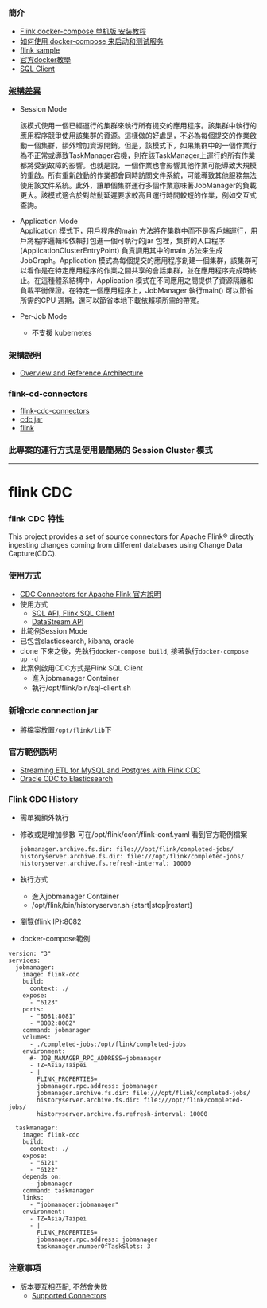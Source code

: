 ### 簡介
- [Flink docker-compose 单机版 安装教程](https://blog.csdn.net/u010020726/article/details/125554717)   
- [如何使用 docker-compose 来启动和测试服务](https://blog.csdn.net/surfirst/article/details/120940848)  
- [flink sample](https://github.com/docker-flink/examples/blob/master/docker-compose.yml)    
- [官方docker教學](https://nightlies.apache.org/flink/flink-docs-release-1.10/zh/ops/deployment/docker.html)   
- [SQL Client](https://nightlies.apache.org/flink/flink-docs-release-1.13/docs/dev/table/sqlclient/)   


### [架構差異](https://www.modb.pro/db/128796)  

- Session Mode

  該模式使用一個已經運行的集群來執行所有提交的應用程序。該集群中執行的應用程序競爭使用該集群的資源。這樣做的好處是，不必為每個提交的作業啟動一個集群，額外增加資源開銷。但是，該模式下，如果集群中的一個作業行為不正常或導致TaskManager宕機，則在該TaskManager上運行的所有作業都將受到故障的影響。也就是說，一個作業也會影響其他作業可能導致大規模的重啟。所有重新啟動的作業都會同時訪問文件系統，可能導致其他服務無法使用該文件系統。此外，讓單個集群運行多個作業意味著JobManager的負載更大。該模式適合於對啟動延遲要求較高且運行時間較短的作業，例如交互式查詢。
- Application Mode  
  Application 模式下，用戶程序的main 方法將在集群中而不是客戶端運行，用戶將程序邏輯和依賴打包進一個可執行的jar 包裡，集群的入口程序(ApplicationClusterEntryPoint) 負責調用其中的main 方法來生成JobGraph。Application 模式為每個提交的應用程序創建一個集群，該集群可以看作是在特定應用程序的作業之間共享的會話集群，並在應用程序完成時終止。在這種體系結構中，Application 模式在不同應用之間提供了資源隔離和負載平衡保證。在特定一個應用程序上，JobManager 執行main() 可以節省所需的CPU 週期，還可以節省本地下載依賴項所需的帶寬。
- Per-Job Mode
  - 不支援 kubernetes



### 架構說明
- [Overview and Reference Architecture](https://nightlies.apache.org/flink/flink-docs-master/zh/docs/deployment/overview/)  


### flink-cd-connectors
- [flink-cdc-connectors](https://github.com/ververica/flink-cdc-connectors)   
- [cdc jar](https://repo1.maven.org/maven2/com/ververica/)   
- [flink](https://repo.maven.apache.org/maven2/org/apache/flink/)   


### 此專案的運行方式是使用最簡易的 Session Cluster 模式


---
# flink CDC
### flink CDC 特性
This project provides a set of source connectors for Apache Flink® directly ingesting changes coming from different databases using Change Data Capture(CDC).

### 使用方式
- [CDC Connectors for Apache Flink 官方說明](https://ververica.github.io/flink-cdc-connectors/)   
- 使用方式  
  - [SQL API, Flink SQL Client](https://ververica.github.io/flink-cdc-connectors/master/content/about.html#usage-for-table-sql-api)  
  - [DataStream API](https://ververica.github.io/flink-cdc-connectors/master/content/about.html#usage-for-datastream-api)  
- 此範例Session Mode
- 已包含slasticsearch, kibana, oracle
- clone 下來之後，先執行`docker-compose build`, 接著執行`docker-compose up -d`
- 此案例啟用CDC方式是Flink SQL Client
  - 進入jobmanager Container
  - 執行/opt/flink/bin/sql-client.sh

### 新增cdc connection jar
- 將檔案放置`/opt/flink/lib`下

### 官方範例說明
- [Streaming ETL for MySQL and Postgres with Flink CDC](https://ververica.github.io/flink-cdc-connectors/master/content/quickstart/mysql-postgres-tutorial.html)   
- [Oracle CDC to Elasticsearch](https://ververica.github.io/flink-cdc-connectors/master/content/quickstart/oracle-tutorial.html)   


### Flink CDC History
- 需單獨額外執行
- 修改或是增加參數
  可在/opt/flink/conf/flink-conf.yaml 看到官方範例檔案
  ```
  jobmanager.archive.fs.dir: file:///opt/flink/completed-jobs/
  historyserver.archive.fs.dir: file:///opt/flink/completed-jobs/
  historyserver.archive.fs.refresh-interval: 10000
  ```

- 執行方式
  - 進入jobmanager Container
  - /opt/flink/bin/historyserver.sh {start|stop|restart}
- 瀏覽{flink IP}:8082
- docker-compose範例
```
version: "3"
services:
  jobmanager:
    image: flink-cdc
    build:
      context: ./
    expose:
      - "6123"
    ports:
      - "8081:8081"
      - "8082:8082"
    command: jobmanager
    volumes:
      - ./completed-jobs:/opt/flink/completed-jobs
    environment:
      #- JOB_MANAGER_RPC_ADDRESS=jobmanager
      - TZ=Asia/Taipei
      - |
        FLINK_PROPERTIES=
        jobmanager.rpc.address: jobmanager
        jobmanager.archive.fs.dir: file:///opt/flink/completed-jobs/
        historyserver.archive.fs.dir: file:///opt/flink/completed-jobs/
        historyserver.archive.fs.refresh-interval: 10000

  taskmanager:
    image: flink-cdc
    build:
      context: ./
    expose:
      - "6121"
      - "6122"
    depends_on:
      - jobmanager
    command: taskmanager
    links:
      - "jobmanager:jobmanager"
    environment:
      - TZ=Asia/Taipei
      - |
        FLINK_PROPERTIES=
        jobmanager.rpc.address: jobmanager
        taskmanager.numberOfTaskSlots: 3
```

### 注意事項
- 版本要互相匹配, 不然會失敗
  - [Supported Connectors](https://ververica.github.io/flink-cdc-connectors/master/content/about.html#supported-flink-versions)         











